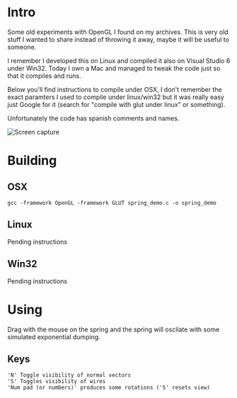 Intro
=====

Some old experiments with OpenGL I found on my archives.  This is very old
stuff I wanted to share instead of throwing it away, maybe it will be useful to
someone. 

I remember I developed this on Linux and compiled it also on Visual Studio 6
under Win32. Today I own a Mac and managed to tweak the code just so that it
compiles and runs.  

Below you'll find instructions to compile under OSX, I don't remember the exact
paramters I used to compile under linux/win32 but it was really easy just
Google for it (search for "compile with glut under linux" or something).

Unfortunately the code has spanish comments and names.

![Screen capture](https://raw.github.com/manuca/opengl_spring_demo/master/spring.png)

Building
========

OSX
---

```
gcc -framework OpenGL -framework GLUT spring_demo.c -o spring_demo
```

Linux
-----

Pending instructions

Win32
-----

Pending instructions

Using
=====

Drag with the mouse on the spring and the spring will oscilate with some
simulated exponential dumping.

Keys
----

```
'N' Toggle visibility of normal vectors
'S' Toggles visibility of wires
'Num pad (or numbers)' produces some rotations ('5' resets view)
```
